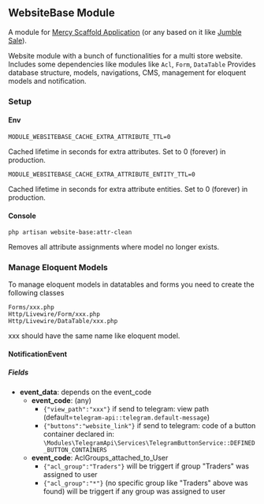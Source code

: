 ## WebsiteBase Module

A module for [Mercy Scaffold Application](https://github.com/aklebe-laravel/mercy-scaffold.git)
(or any based on it like [Jumble Sale](https://github.com/aklebe-laravel/jumble-sale.git)).

Website module with a bunch of functionalities for a multi store website.
Includes some dependencies like modules like ```Acl```, ```Form```, ```DataTable```
Provides database structure, models, navigations, CMS, management for eloquent models and notification.

### Setup


#### Env

```
MODULE_WEBSITEBASE_CACHE_EXTRA_ATTRIBUTE_TTL=0
```
Cached lifetime in seconds for extra attributes. Set to 0 (forever) in production.

```
MODULE_WEBSITEBASE_CACHE_EXTRA_ATTRIBUTE_ENTITY_TTL=0
```
Cached lifetime in seconds for extra attribute entities. Set to 0 (forever) in production.

#### Console

```
php artisan website-base:attr-clean
```

Removes all attribute assignments where model no longer exists.

### Manage Eloquent Models

To manage eloquent models in datatables and forms you need to create the following classes
```
Forms/xxx.php
Http/Livewire/Form/xxx.php
Http/Livewire/DataTable/xxx.php
```

xxx should have the same name like eloquent model.

#### NotificationEvent

##### Fields
- **event_data**: depends on the event_code
  - **event_code**: (any)
    - ``` {"view_path":"xxx"} ``` if send to telegram: view path (default=```telegram-api::telegram.default-message```)
    - ``` {"buttons":"website_link"} ``` if send to telegram: code of a button container declared in: ```\Modules\TelegramApi\Services\TelegramButtonService::DEFINED_BUTTON_CONTAINERS```
  - **event_code**: AclGroups_attached_to_User
    - ``` {"acl_group":"Traders"} ``` will be triggert if group "Traders" was assigned to user
    - ``` {"acl_group":"*"} ``` (no specific group like "Traders" above was found) will be triggert if any group was assigned to user



